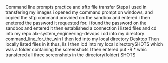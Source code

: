 Command line prompts practice and sftp file transfer
Steps i used in transfering my images
i opened my command prompt on windows, and copied the sftp command provided on the sandbox and entered
i then enetered the password it requested for. i found the password on the sandbox and entered
it then established a connection
i listed files and cd into my repo alx-system_engineering-devops
i cd into my directory command_line_for_the_win
I then lcd into my local directory Desktop
Then locally listed files in it thus, lls
I then lcd into my local directorySHOTS which was a folder containing the screenshots
I then entered put -R * whic transfered all three screenshots in the directory(folder) SHOTS

